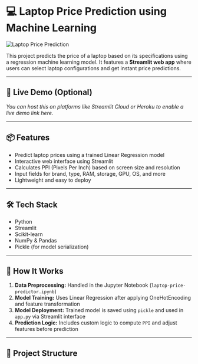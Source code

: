 # 💻 Laptop Price Prediction using Machine Learning

![Laptop Price Prediction](Photo_of_Project)

This project predicts the price of a laptop based on its specifications using a regression machine learning model. It features a **Streamlit web app** where users can select laptop configurations and get instant price predictions.

---

## 🚀 Live Demo (Optional)

*You can host this on platforms like Streamlit Cloud or Heroku to enable a live demo link here.*

---

## 📦 Features

- Predict laptop prices using a trained Linear Regression model
- Interactive web interface using Streamlit
- Calculates PPI (Pixels Per Inch) based on screen size and resolution
- Input fields for brand, type, RAM, storage, GPU, OS, and more
- Lightweight and easy to deploy

---

## 🛠️ Tech Stack

- Python
- Streamlit
- Scikit-learn
- NumPy & Pandas
- Pickle (for model serialization)

---

## 🧠 How It Works

1. **Data Preprocessing:** Handled in the Jupyter Notebook (`laptop-price-predictor.ipynb`)  
2. **Model Training:** Uses Linear Regression after applying OneHotEncoding and feature transformation  
3. **Model Deployment:** Trained model is saved using `pickle` and used in `app.py` via Streamlit interface  
4. **Prediction Logic:** Includes custom logic to compute `PPI` and adjust features before prediction  

---

## 📂 Project Structure

